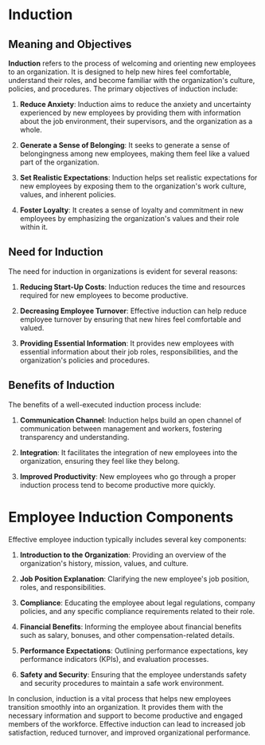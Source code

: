 # Induction 
## Meaning and Objectives

**Induction** refers to the process of welcoming and orienting new employees to an organization. It is designed to help new hires feel comfortable, understand their roles, and become familiar with the organization's culture, policies, and procedures. The primary objectives of induction include:

1. **Reduce Anxiety**: Induction aims to reduce the anxiety and uncertainty experienced by new employees by providing them with information about the job environment, their supervisors, and the organization as a whole.

2. **Generate a Sense of Belonging**: It seeks to generate a sense of belongingness among new employees, making them feel like a valued part of the organization.

3. **Set Realistic Expectations**: Induction helps set realistic expectations for new employees by exposing them to the organization's work culture, values, and inherent policies.

4. **Foster Loyalty**: It creates a sense of loyalty and commitment in new employees by emphasizing the organization's values and their role within it.

## Need for Induction

The need for induction in organizations is evident for several reasons:

1. **Reducing Start-Up Costs**: Induction reduces the time and resources required for new employees to become productive.

2. **Decreasing Employee Turnover**: Effective induction can help reduce employee turnover by ensuring that new hires feel comfortable and valued.

3. **Providing Essential Information**: It provides new employees with essential information about their job roles, responsibilities, and the organization's policies and procedures.

## Benefits of Induction

The benefits of a well-executed induction process include:

1. **Communication Channel**: Induction helps build an open channel of communication between management and workers, fostering transparency and understanding.

2. **Integration**: It facilitates the integration of new employees into the organization, ensuring they feel like they belong.

3. **Improved Productivity**: New employees who go through a proper induction process tend to become productive more quickly.

# Employee Induction Components

Effective employee induction typically includes several key components:

1. **Introduction to the Organization**: Providing an overview of the organization's history, mission, values, and culture.

2. **Job Position Explanation**: Clarifying the new employee's job position, roles, and responsibilities.

3. **Compliance**: Educating the employee about legal regulations, company policies, and any specific compliance requirements related to their role.

4. **Financial Benefits**: Informing the employee about financial benefits such as salary, bonuses, and other compensation-related details.

5. **Performance Expectations**: Outlining performance expectations, key performance indicators (KPIs), and evaluation processes.

6. **Safety and Security**: Ensuring that the employee understands safety and security procedures to maintain a safe work environment.

In conclusion, induction is a vital process that helps new employees transition smoothly into an organization. It provides them with the necessary information and support to become productive and engaged members of the workforce. Effective induction can lead to increased job satisfaction, reduced turnover, and improved organizational performance.